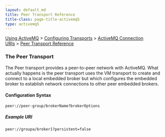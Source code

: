 ```yaml
---
layout: default_md
title: Peer Transport Reference 
title-class: page-title-activemq5
type: activemq5
---
```


[Using ActiveMQ](using-activemq) > [Configuring Transports](configuring-transports) > [ActiveMQ Connection URIs](activemq-connection-uris) > [Peer Transport Reference](peer-transport-reference)


### The Peer Transport

The Peer transport provides a peer-to-peer network with ActiveMQ. What actually happens is the peer transport uses the VM transport to create and connect to a local embedded broker but which configures the embedded broker to establish network connections to other peer embedded brokers.

#### Configuration Syntax
```
peer://peer-group/brokerName?brokerOptions
```

##### Example URI
```
peer://groupa/broker1?persistent=false
```
